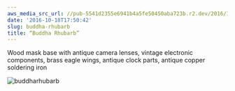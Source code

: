 ```yaml
---
aws_media_src_url: //pub-5541d2355e6941b4a5fe50450aba723b.r2.dev/2016/10/buddharhubarb.jpg
date: '2016-10-18T17:50:42'
slug: buddha-rhubarb
title: “Buddha Rhubarb”
---
```


 Wood mask base with antique camera lenses, vintage electronic components, brass eagle wings, antique clock parts, antique copper soldering iron

 ![buddharhubarb](//pub-5541d2355e6941b4a5fe50450aba723b.r2.dev/2016/10/buddharhubarb.jpg?w=602)